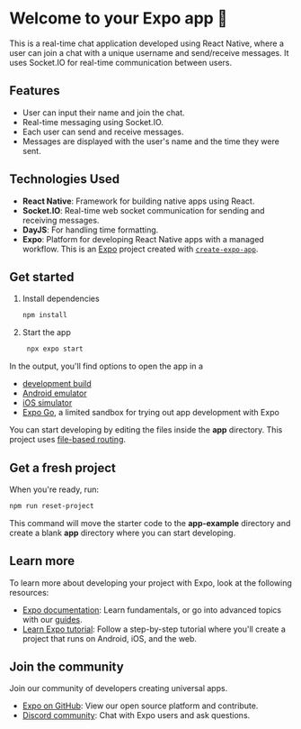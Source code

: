 # Welcome to your Expo app 👋
This is a real-time chat application developed using React Native, where a user can join a chat with a unique username and send/receive messages. 
It uses Socket.IO for real-time communication between users.

## Features
- User can input their name and join the chat.
- Real-time messaging using Socket.IO.
- Each user can send and receive messages.
- Messages are displayed with the user's name and the time they were sent.

## Technologies Used
- **React Native**: Framework for building native apps using React.
- **Socket.IO**: Real-time web socket communication for sending and receiving messages.
- **DayJS**: For handling time formatting.
- **Expo**: Platform for developing React Native apps with a managed workflow.
This is an [Expo](https://expo.dev) project created with [`create-expo-app`](https://www.npmjs.com/package/create-expo-app).

## Get started
1. Install dependencies
   ```bash
   npm install
   ```

2. Start the app
   ```bash
    npx expo start
   ```

In the output, you'll find options to open the app in a

- [development build](https://docs.expo.dev/develop/development-builds/introduction/)
- [Android emulator](https://docs.expo.dev/workflow/android-studio-emulator/)
- [iOS simulator](https://docs.expo.dev/workflow/ios-simulator/)
- [Expo Go](https://expo.dev/go), a limited sandbox for trying out app development with Expo

You can start developing by editing the files inside the **app** directory. This project uses [file-based routing](https://docs.expo.dev/router/introduction).

## Get a fresh project
When you're ready, run:
```bash
npm run reset-project
```

This command will move the starter code to the **app-example** directory and create a blank **app** directory where you can start developing.
## Learn more
To learn more about developing your project with Expo, look at the following resources:
- [Expo documentation](https://docs.expo.dev/): Learn fundamentals, or go into advanced topics with our [guides](https://docs.expo.dev/guides).
- [Learn Expo tutorial](https://docs.expo.dev/tutorial/introduction/): Follow a step-by-step tutorial where you'll create a project that runs on Android, iOS, and the web.

## Join the community

Join our community of developers creating universal apps.

- [Expo on GitHub](https://github.com/expo/expo): View our open source platform and contribute.
- [Discord community](https://chat.expo.dev): Chat with Expo users and ask questions.
